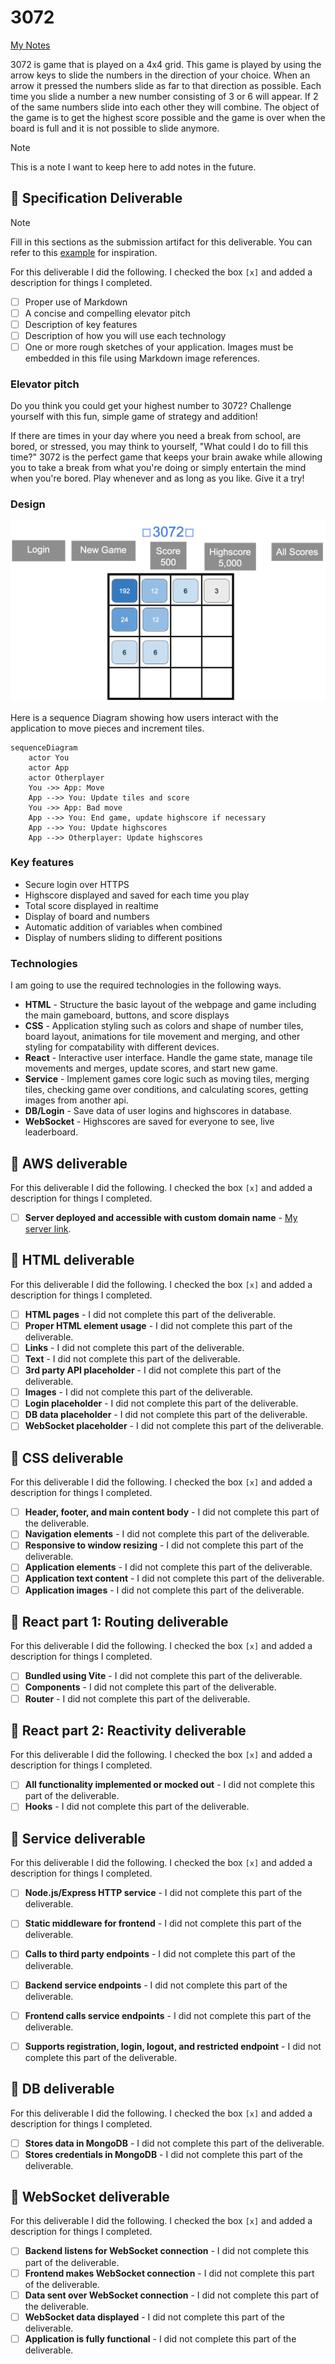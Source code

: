 # 3072

[My Notes](notes.md)

3072 is game that is played on a 4x4 grid. This game is played by using the arrow keys to slide the numbers in the direction of your choice. When an arrow it pressed the numbers slide as far to that direction as possible. Each time you slide a number a new number consisting of 3 or 6 will appear. If 2 of the same numbers slide into each other they will combine. The object of the game is to get the highest score possible and the game is over when the board is full and it is not possible to slide anymore.

> [!NOTE]
> This is a note I want to keep here to add notes in the future.

## 🚀 Specification Deliverable

> [!NOTE]
>  Fill in this sections as the submission artifact for this deliverable. You can refer to this [example](https://github.com/webprogramming260/startup-example/blob/main/README.md) for inspiration.

For this deliverable I did the following. I checked the box `[x]` and added a description for things I completed.

- [ ] Proper use of Markdown
- [ ] A concise and compelling elevator pitch
- [ ] Description of key features
- [ ] Description of how you will use each technology
- [ ] One or more rough sketches of your application. Images must be embedded in this file using Markdown image references.

### Elevator pitch

Do you think you could get your highest number to 3072? Challenge yourself with this fun, simple game of strategy and addition!

If there are times in your day where you need a break from school, are bored, or stressed, you may think to yourself, "What could I do to fill this time?" 3072 is the perfect game that keeps your brain awake while allowing you to take a break from what you're doing or simply entertain the mind when you're bored. Play whenever and as long as you like. Give it a try!

### Design

![Design image](3072startup.png)

Here is a sequence Diagram showing how users interact with the application to move pieces and increment tiles.

```mermaid
sequenceDiagram
    actor You
    actor App
    actor Otherplayer
    You ->> App: Move
    App -->> You: Update tiles and score
    You ->> App: Bad move
    App -->> You: End game, update highscore if necessary
    App -->> You: Update highscores
    App -->> Otherplayer: Update highscores

```

### Key features

- Secure login over HTTPS
- Highscore displayed and saved for each time you play
- Total score displayed in realtime
- Display of board and numbers
- Automatic addition of variables when combined
- Display of numbers sliding to different positions

### Technologies

I am going to use the required technologies in the following ways.

- **HTML** - Structure the basic layout of the webpage and game including the main gameboard, buttons, and score displays
- **CSS** - Application styling such as colors and shape of number tiles, board layout, animations for tile movement and merging, and other styling for compatability with different devices.
- **React** - Interactive user interface. Handle the game state, manage tile movements and merges, update scores, and start new game.
- **Service** - Implement games core logic such as moving tiles, merging tiles, checking game over conditions, and calculating scores, getting images from another api.
- **DB/Login** - Save data of user logins and highscores in database.
- **WebSocket** - Highscores are saved for everyone to see, live leaderboard.

## 🚀 AWS deliverable

For this deliverable I did the following. I checked the box `[x]` and added a description for things I completed.

- [ ] **Server deployed and accessible with custom domain name** - [My server link](https://yourdomainnamehere.click).

## 🚀 HTML deliverable

For this deliverable I did the following. I checked the box `[x]` and added a description for things I completed.

- [ ] **HTML pages** - I did not complete this part of the deliverable.
- [ ] **Proper HTML element usage** - I did not complete this part of the deliverable.
- [ ] **Links** - I did not complete this part of the deliverable.
- [ ] **Text** - I did not complete this part of the deliverable.
- [ ] **3rd party API placeholder** - I did not complete this part of the deliverable.
- [ ] **Images** - I did not complete this part of the deliverable.
- [ ] **Login placeholder** - I did not complete this part of the deliverable.
- [ ] **DB data placeholder** - I did not complete this part of the deliverable.
- [ ] **WebSocket placeholder** - I did not complete this part of the deliverable.

## 🚀 CSS deliverable

For this deliverable I did the following. I checked the box `[x]` and added a description for things I completed.

- [ ] **Header, footer, and main content body** - I did not complete this part of the deliverable.
- [ ] **Navigation elements** - I did not complete this part of the deliverable.
- [ ] **Responsive to window resizing** - I did not complete this part of the deliverable.
- [ ] **Application elements** - I did not complete this part of the deliverable.
- [ ] **Application text content** - I did not complete this part of the deliverable.
- [ ] **Application images** - I did not complete this part of the deliverable.

## 🚀 React part 1: Routing deliverable

For this deliverable I did the following. I checked the box `[x]` and added a description for things I completed.

- [ ] **Bundled using Vite** - I did not complete this part of the deliverable.
- [ ] **Components** - I did not complete this part of the deliverable.
- [ ] **Router** - I did not complete this part of the deliverable.

## 🚀 React part 2: Reactivity deliverable

For this deliverable I did the following. I checked the box `[x]` and added a description for things I completed.

- [ ] **All functionality implemented or mocked out** - I did not complete this part of the deliverable.
- [ ] **Hooks** - I did not complete this part of the deliverable.

## 🚀 Service deliverable

For this deliverable I did the following. I checked the box `[x]` and added a description for things I completed.

- [ ] **Node.js/Express HTTP service** - I did not complete this part of the deliverable.
- [ ] **Static middleware for frontend** - I did not complete this part of the deliverable.
- [ ] **Calls to third party endpoints** - I did not complete this part of the deliverable.
- [ ] **Backend service endpoints** - I did not complete this part of the deliverable.
- [ ] **Frontend calls service endpoints** - I did not complete this part of the deliverable.
- [ ] **Supports registration, login, logout, and restricted endpoint** - I did not complete this part of the deliverable.


## 🚀 DB deliverable

For this deliverable I did the following. I checked the box `[x]` and added a description for things I completed.

- [ ] **Stores data in MongoDB** - I did not complete this part of the deliverable.
- [ ] **Stores credentials in MongoDB** - I did not complete this part of the deliverable.

## 🚀 WebSocket deliverable

For this deliverable I did the following. I checked the box `[x]` and added a description for things I completed.

- [ ] **Backend listens for WebSocket connection** - I did not complete this part of the deliverable.
- [ ] **Frontend makes WebSocket connection** - I did not complete this part of the deliverable.
- [ ] **Data sent over WebSocket connection** - I did not complete this part of the deliverable.
- [ ] **WebSocket data displayed** - I did not complete this part of the deliverable.
- [ ] **Application is fully functional** - I did not complete this part of the deliverable.
